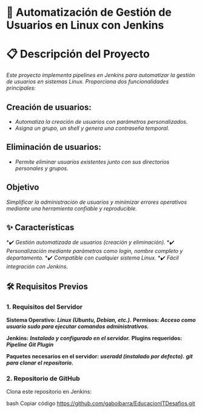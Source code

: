 
# 🚀 **Automatización de Gestión de Usuarios en Linux con Jenkins**

# 📋 Descripción del Proyecto

*Este proyecto implementa pipelines en Jenkins para automatizar la gestión de usuarios en sistemas Linux. Proporciona dos funcionalidades principales:*

## **Creación de usuarios:**

- *Automatiza la creación de usuarios con parámetros personalizados.*
- *Asigna un grupo, un shell y genera una contraseña temporal.*

## **Eliminación de usuarios:**

- *Permite eliminar usuarios existentes junto con sus directorios personales y grupos.*

## **Objetivo**
*Simplificar la administración de usuarios y minimizar errores operativos mediante una herramienta confiable y reproducible.*

## ✨ **Características**
 *✔️ *Gestión automatizada de usuarios (creación y eliminación).*
 *✔️ *Personalización mediante parámetros como login, nombre completo y departamento.*
 *✔️ *Compatible con cualquier sistema Linux.*
 *✔️ *Fácil integración con Jenkins.*

## 🛠️ Requisitos Previos
### 1. Requisitos del Servidor
**Sistema Operativo:** ***Linux (Ubuntu, Debian, etc.).***
**Permisos:** ***Acceso como usuario sudo para ejecutar comandos administrativos.***

**Jenkins:**
***Instalado y configurado en el servidor.***
**Plugins requeridos:**
***Pipeline***
***Git Plugin***

**Paquetes necesarios en el servidor:**
***useradd (instalado por defecto).***
***git para clonar el repositorio.***

### 2. Repositorio de GitHub
Clona este repositorio en Jenkins:

bash
Copiar código
https://github.com/gaboibarra/EducacionITDesafios.git
